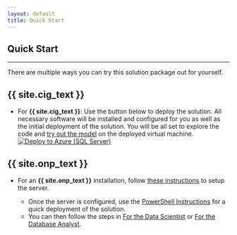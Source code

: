 ```yaml
---
layout: default
title: Quick Start
---
```


## Quick Start
-----------------
 
There are multiple ways you can try this solution package out for yourself.

## {{ site.cig_text }}
* For **{{ site.cig_text }}**: 
Use the button below to deploy the solution. All necessary software will be installed and configured for you as well as the initial deployment of the solution.  You will be all set to explore the code and [try out the model](jupyter.html) on the deployed virtual machine.<br/>
[![Deploy to Azure (SQL Server)](https://raw.githubusercontent.com/Azure/Azure-CortanaIntelligence-SolutionAuthoringWorkspace/master/docs/images/DeployToAzure.PNG)](https://portal.azure.com/#create/Microsoft.Template/uri/https%3A%2F%2Fraw.githubusercontent.com%2FMicrosoft%2Fml-server-image-similarity%2Fmaster%2FArmTemplates%2Fimagesimilarity_arm.json)<br/>


## {{ site.onp_text }}
* For an **{{ site.onp_text }}** installation, follow [these instructions](SetupSQL.html) to setup the server.

  * Once the server is configured, use the [PowerShell Instructions](Powershell_Instructions.html) for a quick deployment of the solution.
  * You can then follow the steps in [For the Data Scientist](data-scientist.html) or [For the Database Analyst](dba.html).